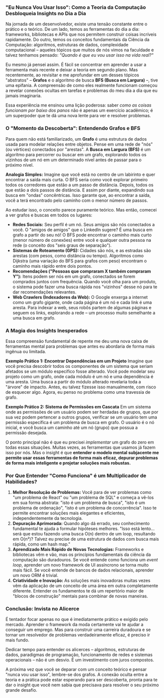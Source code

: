 ### "Eu Nunca Vou Usar Isso": Como a Teoria da Computação Desbloqueia Insights no Dia a Dia

Na jornada de um desenvolvedor, existe uma tensão constante entre o prático e o teórico. De um lado, temos as ferramentas do dia a dia: frameworks, bibliotecas e APIs que nos permitem construir coisas incríveis rapidamente. Do outro, temos os conceitos fundamentais da Ciência da Computação: algoritmos, estruturas de dados, complexidade computacional – aqueles tópicos que muitos de nós vimos na faculdade e talvez tenhamos pensado: *"Quando é que eu vou usar isso na vida real?"*

Eu mesmo já pensei assim. É fácil se concentrar em aprender a usar a ferramenta mais recente e deixar a teoria em segundo plano. Mas recentemente, ao revisitar e me aprofundar em um desses tópicos "abstratos" – **Grafos** e o algoritmo de busca **BFS (Busca em Largura)** –, tive uma epifania. A compreensão de como eles realmente funcionam começou a revelar conexões ocultas em tarefas e problemas do meu dia a dia que eu jamais imaginaria.

Essa experiência me ensinou uma lição poderosa: saber *como as coisas funcionam por baixo dos panos* não é apenas um exercício acadêmico; é um superpoder que te dá uma nova lente para ver e resolver problemas.

### O "Momento da Descoberta": Entendendo Grafos e BFS

Para quem não está familiarizado, um **Grafo** é uma estrutura de dados usada para modelar relações entre objetos. Pense em uma rede de "nós" (ou vértices) conectados por "arestas". A **Busca em Largura (BFS)** é um algoritmo para percorrer ou buscar em um grafo, explorando todos os vizinhos de um nó em um determinado nível antes de passar para o próximo nível.

**Analogia Simples:** Imagine que você está no centro de um labirinto e quer encontrar a saída mais curta. O BFS seria como você explorar primeiro todos os corredores que estão a um passo de distância. Depois, todos os que estão a dois passos de distância. E assim por diante, expandindo sua busca em "ondas" concêntricas. Isso garante que, ao encontrar a saída, você a terá encontrado pelo caminho com o menor número de passos.

Ao estudar isso, o conceito parece puramente teórico. Mas então, comecei a ver grafos e buscas em todos os lugares:

*   **Redes Sociais:** Seu perfil é um nó. Seus amigos são nós conectados a você. O "amigos de amigos" que o LinkedIn sugere? É uma busca em grafo a partir do seu nó! O BFS pode encontrar o caminho mais curto (menor número de conexões) entre você e qualquer outra pessoa na rede (o conceito dos "seis graus de separação").
*   **Sistemas de Roteamento (GPS):** Cidades são nós, e as estradas são arestas (com pesos, como distância ou tempo). Algoritmos como Dijkstra (uma variação do BFS para grafos com peso) encontram o caminho mais rápido entre dois pontos.
*   **Recomendações ("Pessoas que compraram X também compraram Y"):** Itens podem ser nós em um grafo, conectados se forem comprados juntos com frequência. Quando você olha para um produto, o sistema pode fazer uma busca rápida nos "vizinhos" desse nó para te dar recomendações relevantes.
*   **Web Crawlers (Indexadores da Web):** O Google enxerga a internet como um grafo gigante, onde cada página é um nó e cada link é uma aresta. Para indexar a web, seus robôs partem de algumas páginas e seguem os links, explorando a rede – um processo muito semelhante a uma busca em grafo.

### A Magia dos Insights Inesperados

Essa compreensão fundamental de repente me deu uma nova caixa de ferramentas mental para problemas que antes eu abordaria de forma mais ingênua ou limitada.

**Exemplo Prático 1: Encontrar Dependências em um Projeto**
Imagine que você precisa descobrir todos os componentes de um sistema que seriam afetados se um módulo específico fosse alterado. Você pode modelar seu projeto como um grafo, onde cada módulo é um nó e uma dependência é uma aresta. Uma busca a partir do módulo alterado revelaria toda a "árvore" de impacto. Antes, eu talvez fizesse isso manualmente, com risco de esquecer algo. Agora, eu penso no problema como uma travessia de grafo.

**Exemplo Prático 2: Sistema de Permissões em Cascata**
Em um sistema onde as permissões de um usuário podem ser herdadas de grupos, que por sua vez podem pertencer a outros grupos, verificar se um usuário tem uma permissão específica é um problema de busca em grafo. O usuário é o nó inicial, e você busca um caminho até um nó (grupo) que possua a permissão desejada.

O ponto principal não é que eu precisei *implementar* um grafo do zero em todas essas situações. Muitas vezes, as ferramentas que usamos já fazem isso por nós. Mas o insight é que **entender o modelo mental subjacente me permite usar essas ferramentas de forma mais eficaz, depurar problemas de forma mais inteligente e projetar soluções mais robustas.**

### Por Que Entender "Como Funciona" é um Multiplicador de Habilidades?

1.  **Melhor Resolução de Problemas:** Você para de ver problemas como "um problema de React" ou "um problema de SQL" e começa a vê-los em sua forma abstrata: "isto é um problema de busca", "isto é um problema de ordenação", "isto é um problema de concorrência". Isso te permite encontrar soluções mais elegantes e eficientes, independentemente da tecnologia.
2.  **Depuração Aprimorada:** Quando algo dá errado, seu conhecimento fundamental te ajuda a formular hipóteses melhores. "Isso está lento... será que estou fazendo uma busca O(n) dentro de um loop, resultando em O(n²)? Talvez eu precise de uma estrutura de dados com busca mais rápida, como um hash map."
3.  **Aprendizado Mais Rápido de Novas Tecnologias:** Frameworks e bibliotecas vêm e vão, mas os princípios fundamentais da ciência da computação são duradouros. Se você entende como funciona um *event loop*, aprender um novo framework de UI assíncrono se torna muito mais fácil. Se você entende de bancos de dados relacionais, aprender um novo ORM é trivial.
4.  **Criatividade e Inovação:** As soluções mais inovadoras muitas vezes vêm da aplicação de um conceito de uma área em outra completamente diferente. Entender os fundamentos te dá um repertório maior de "blocos de construção" mentais para combinar de novas maneiras.

### Conclusão: Invista no Alicerce

É tentador focar apenas no que é imediatamente prático e exigido pelo mercado. Aprender o framework da moda certamente vai te ajudar a conseguir um emprego. Mas para construir uma carreira duradoura e se tornar um resolvedor de problemas verdadeiramente eficaz, é preciso ir mais fundo.

Dedicar tempo para entender os alicerces – algoritmos, estruturas de dados, paradigmas de programação, funcionamento de redes e sistemas operacionais – não é um desvio. É um investimento com juros compostos.

A próxima vez que você se deparar com um conceito teórico e pensar "nunca vou usar isso", lembre-se dos grafos. A conexão oculta entre a teoria e a prática pode estar esperando para ser descoberta, pronta para te dar o insight que você nem sabia que precisava para resolver o seu próximo grande desafio.